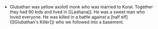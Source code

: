 - Glubathan was yellow axolotl monk who was married to Koral. Together they had 90 kids and lived in [[Lashana]]. He was a sweet man who loved everyone. He was killed in a battle against a [half elf]([[Glubathan's Killer]]) who we followed into a basement.
